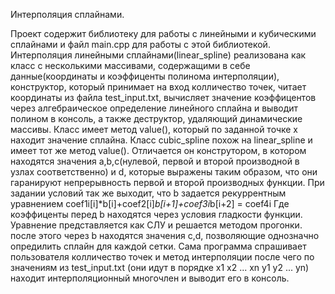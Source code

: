 Интерполяция сплайнами.

  Проект содержит библиотеку для работы с линейными и кубическими сплайнами и файл main.cpp для работы с этой библиотекой. Интерполяция  линейными сплайнами(linear_spline) реализована как класс с несколькими массивами, содержащими в себе данные(координаты и коэффиценты полинома интерполяции), конструктор, который принимает на вход колличество точек, читает координаты из файла test_input.txt, вычисляет значение коэффицентов через алгебраическое определение линейного сплайна и выводит полином в консоль, а также деструктор, удаляющий динамические массивы. Класс имеет метод value(), который по заданной точке x находит значение сплайна.
  Класс cubic_spline похож на linear_spline и имеет тот же метод value(). Отличается он конструтором, в котором находятся значения a,b,c(нулевой, первой и второй производной в узлах соответственно) и d, которые выражены таким образом, что они гаранируют непрерывность первой и второй производных функции. При задании условий так же выходит, что b задается рекуррентным уравнением coef1i[i]*b[i]+coef2[i]*b[i+1]+coef3i*b[i+2] = coef4i
Где коэффиценты перед b находятся через условия гладкости функции. Уравнение представляется как СЛУ и решается методом прогонки. после этого через b находятся значения c,d, позволяющие однозначно опредилить сплайн для каждой сетки.
  Сама программа спрашивает пользователя колличество точек и метод интерполяции после чего по значениям из test_input.txt (они идут в порядке x1 x2 ... xn y1 y2 ... yn) находит интерполяционный многочлен и выводит его в консоль.
